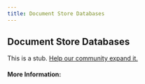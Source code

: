 ```yaml
---
title: Document Store Databases
---
```


## Document Store Databases

This is a stub. [Help our community expand it.](https://github.com/freeCodeCamp/guide-articles/tree/master/articles/Computer-Science/Databases/Document-Store-Databases/index.md)

<!-- The article goes here, in GitHub-flavored Markdown. Feel free to add YouTube videos, images, and CodePen/JSBin embeds  -->

#### More Information:
<!-- Please add any articles you think might be helpful to read before writing the article -->


